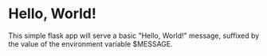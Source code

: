 # Hello, World!

This simple flask app will serve a basic "Hello, World!" message, suffixed by the value of the environment variable $MESSAGE.